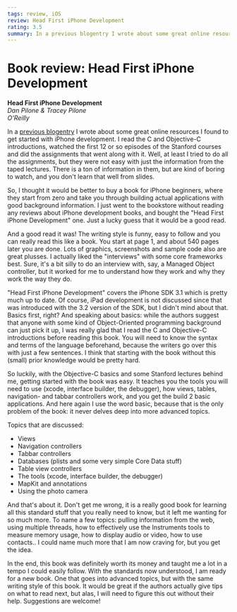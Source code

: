 ```yaml
---
tags: review, iOS
review: Head First iPhone Development
rating: 3.5
summary: In a previous blogentry I wrote about some great online resources I found to get started with iPhone development. I read the C and Objective-C introductions, watched the first 12 or so episodes of the Stanford courses and did the assignments that went along with it. Well, at least I tried to do all the assignments, but they were not easy with just the information from the taped lectures. There is a ton of information in them, but are kind of boring to watch, and you don't learn that well from slides.
---
```


# Book review: Head First iPhone Development
**Head First iPhone Development**  
_Dan Pilone & Tracey Pilone_  
_O'Reilly_

In a [previous blogentry](/articles/2010/getting-started-iphone-app-development/) I wrote about some great online resources I found to get started with iPhone development. I read the C and Objective-C introductions, watched the first 12 or so episodes of the Stanford courses and did the assignments that went along with it. Well, at least I tried to do all the assignments, but they were not easy with just the information from the taped lectures. There is a ton of information in them, but are kind of boring to watch, and you don't learn that well from slides.

So, I thought it would be better to buy a book for iPhone beginners, where they start from zero and take you through building actual applications with good background information. I just went to the bookstore without reading any reviews about iPhone development books, and bought the "Head First iPhone Development" one. Just a lucky guess that it would be a good read.

And a good read it was! The writing style is funny, easy to follow and you can really read this like a book. You start at page 1, and about 540 pages later you are done. Lots of graphics, screenshots and sample code also are great plusses. I actually liked the "interviews" with some core frameworks best. Sure, it's a bit silly to do an interview with, say, a Managed Object controller, but it worked for me to understand how they work and why they work the way they do.

"Head First iPhone Development" covers the iPhone SDK 3.1 which is pretty much up to date. Of course, iPad development is not discussed since that was introduced with the 3.2 version of the SDK, but I didn't mind about that. Basics first, right? And speaking about basics: while the authors suggest that anyone with some kind of Object-Oriented programming background can just pick it up, I was really glad that I read the C and Objective-C introductions before reading this book. You will need to know the syntax and terms of the language beforehand, because the writers go over this with just a few sentences. I think that starting with the book without this (small) prior knowledge would be pretty hard.

So luckily, with the Objective-C basics and some Stanford lectures behind me, getting started with the book was easy. It teaches you the tools you will need to use (xcode, interface builder, the debugger), how views, tables, navigation- and tabbar controllers work, and you get the build 2 basic applications. And here again I use the word basic, because that is the only problem of the book: it never delves deep into more advanced topics.

Topics that are discussed:

* Views
* Navigation controllers
* Tabbar controllers
* Databases (plists and some very simple Core Data stuff)
* Table view controllers
* The tools (xcode, interface builder, the debugger)
* MapKit and annotations
* Using the photo camera

And that's about it. Don't get me wrong, it is a really good book for learning all this standard stuff that you really need to know, but it left me wanting for so much more. To name a few topics: pulling information from the web, using multiple threads, how to effectively use the Instruments tools to measure memory usage, how to display audio or video, how to use contacts.. I could name much more that I am now craving for, but you get the idea.

In the end, this book was definitely worth its money and taught me a lot in a tempo I could easily follow. With the standards now understood, I am ready for a new book. One that goes into advanced topics, but with the same writing style of this book. It would be great if the authors actually give tips on what to read next, but alas, I will need to figure this out without their help. Suggestions are welcome!

